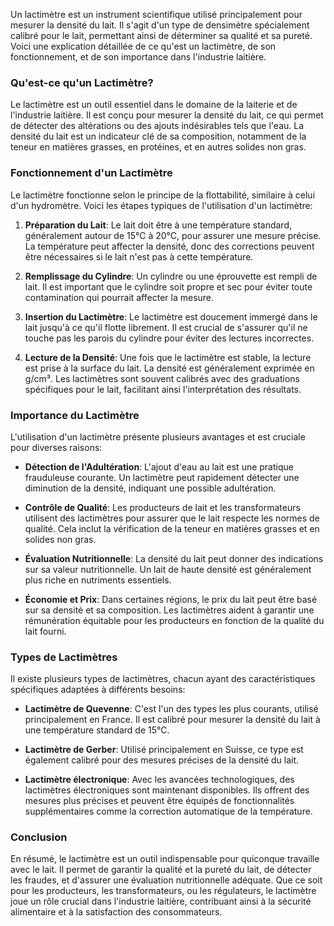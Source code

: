 Un lactimètre est un instrument scientifique utilisé principalement pour mesurer la densité du lait. Il s'agit d'un type de densimètre spécialement calibré pour le lait, permettant ainsi de déterminer sa qualité et sa pureté. Voici une explication détaillée de ce qu'est un lactimètre, de son fonctionnement, et de son importance dans l'industrie laitière.

### Qu'est-ce qu'un Lactimètre?

Le lactimètre est un outil essentiel dans le domaine de la laiterie et de l'industrie laitière. Il est conçu pour mesurer la densité du lait, ce qui permet de détecter des altérations ou des ajouts indésirables tels que l'eau. La densité du lait est un indicateur clé de sa composition, notamment de la teneur en matières grasses, en protéines, et en autres solides non gras.

### Fonctionnement d'un Lactimètre

Le lactimètre fonctionne selon le principe de la flottabilité, similaire à celui d'un hydromètre. Voici les étapes typiques de l'utilisation d'un lactimètre:

1. **Préparation du Lait**: Le lait doit être à une température standard, généralement autour de 15°C à 20°C, pour assurer une mesure précise. La température peut affecter la densité, donc des corrections peuvent être nécessaires si le lait n'est pas à cette température.

2. **Remplissage du Cylindre**: Un cylindre ou une éprouvette est rempli de lait. Il est important que le cylindre soit propre et sec pour éviter toute contamination qui pourrait affecter la mesure.

3. **Insertion du Lactimètre**: Le lactimètre est doucement immergé dans le lait jusqu'à ce qu'il flotte librement. Il est crucial de s'assurer qu'il ne touche pas les parois du cylindre pour éviter des lectures incorrectes.

4. **Lecture de la Densité**: Une fois que le lactimètre est stable, la lecture est prise à la surface du lait. La densité est généralement exprimée en g/cm³. Les lactimètres sont souvent calibrés avec des graduations spécifiques pour le lait, facilitant ainsi l'interprétation des résultats.

### Importance du Lactimètre

L'utilisation d'un lactimètre présente plusieurs avantages et est cruciale pour diverses raisons:

- **Détection de l'Adultération**: L'ajout d'eau au lait est une pratique frauduleuse courante. Un lactimètre peut rapidement détecter une diminution de la densité, indiquant une possible adultération.
  
- **Contrôle de Qualité**: Les producteurs de lait et les transformateurs utilisent des lactimètres pour assurer que le lait respecte les normes de qualité. Cela inclut la vérification de la teneur en matières grasses et en solides non gras.

- **Évaluation Nutritionnelle**: La densité du lait peut donner des indications sur sa valeur nutritionnelle. Un lait de haute densité est généralement plus riche en nutriments essentiels.

- **Économie et Prix**: Dans certaines régions, le prix du lait peut être basé sur sa densité et sa composition. Les lactimètres aident à garantir une rémunération équitable pour les producteurs en fonction de la qualité du lait fourni.

### Types de Lactimètres

Il existe plusieurs types de lactimètres, chacun ayant des caractéristiques spécifiques adaptées à différents besoins:

- **Lactimètre de Quevenne**: C'est l'un des types les plus courants, utilisé principalement en France. Il est calibré pour mesurer la densité du lait à une température standard de 15°C.

- **Lactimètre de Gerber**: Utilisé principalement en Suisse, ce type est également calibré pour des mesures précises de la densité du lait.

- **Lactimètre électronique**: Avec les avancées technologiques, des lactimètres électroniques sont maintenant disponibles. Ils offrent des mesures plus précises et peuvent être équipés de fonctionnalités supplémentaires comme la correction automatique de la température.

### Conclusion

En résumé, le lactimètre est un outil indispensable pour quiconque travaille avec le lait. Il permet de garantir la qualité et la pureté du lait, de détecter les fraudes, et d'assurer une évaluation nutritionnelle adéquate. Que ce soit pour les producteurs, les transformateurs, ou les régulateurs, le lactimètre joue un rôle crucial dans l'industrie laitière, contribuant ainsi à la sécurité alimentaire et à la satisfaction des consommateurs.